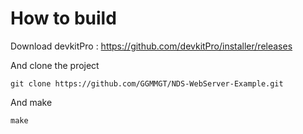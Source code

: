 # How to build

Download devkitPro : https://github.com/devkitPro/installer/releases

And clone the project
```
git clone https://github.com/GGMMGT/NDS-WebServer-Example.git
```

And make
```
make
```
